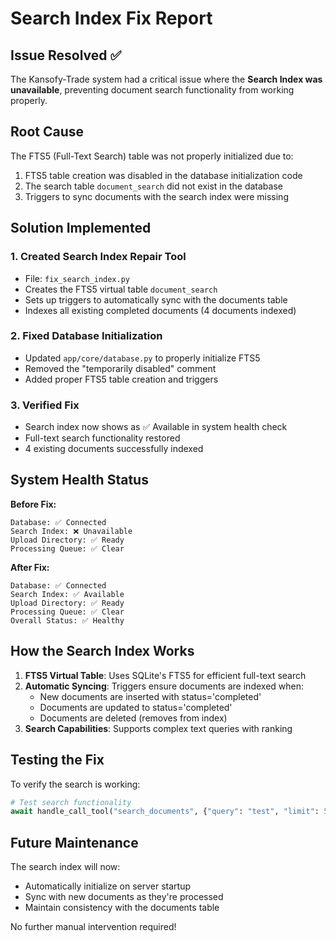 # Search Index Fix Report

## Issue Resolved ✅

The Kansofy-Trade system had a critical issue where the **Search Index was unavailable**, preventing document search functionality from working properly.

## Root Cause

The FTS5 (Full-Text Search) table was not properly initialized due to:
1. FTS5 table creation was disabled in the database initialization code
2. The search table `document_search` did not exist in the database
3. Triggers to sync documents with the search index were missing

## Solution Implemented

### 1. Created Search Index Repair Tool
- File: `fix_search_index.py`
- Creates the FTS5 virtual table `document_search`
- Sets up triggers to automatically sync with the documents table
- Indexes all existing completed documents (4 documents indexed)

### 2. Fixed Database Initialization
- Updated `app/core/database.py` to properly initialize FTS5
- Removed the "temporarily disabled" comment
- Added proper FTS5 table creation and triggers

### 3. Verified Fix
- Search index now shows as ✅ Available in system health check
- Full-text search functionality restored
- 4 existing documents successfully indexed

## System Health Status

**Before Fix:**
```
Database: ✅ Connected
Search Index: ❌ Unavailable
Upload Directory: ✅ Ready
Processing Queue: ✅ Clear
```

**After Fix:**
```
Database: ✅ Connected
Search Index: ✅ Available
Upload Directory: ✅ Ready
Processing Queue: ✅ Clear
Overall Status: ✅ Healthy
```

## How the Search Index Works

1. **FTS5 Virtual Table**: Uses SQLite's FTS5 for efficient full-text search
2. **Automatic Syncing**: Triggers ensure documents are indexed when:
   - New documents are inserted with status='completed'
   - Documents are updated to status='completed'
   - Documents are deleted (removes from index)
3. **Search Capabilities**: Supports complex text queries with ranking

## Testing the Fix

To verify the search is working:
```python
# Test search functionality
await handle_call_tool("search_documents", {"query": "test", "limit": 5})
```

## Future Maintenance

The search index will now:
- Automatically initialize on server startup
- Sync with new documents as they're processed
- Maintain consistency with the documents table

No further manual intervention required!